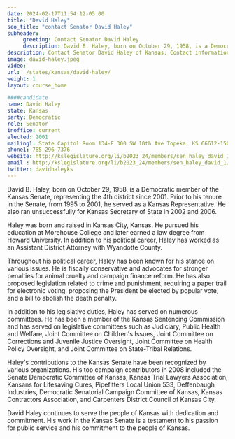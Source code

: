 ```yaml
---
date: 2024-02-17T11:54:12-05:00
title: "David Haley"
seo_title: "contact Senator David Haley"
subheader:
     greeting: Contact Senator David Haley
     description: David B. Haley, born on October 29, 1958, is a Democratic member of the Kansas Senate, representing the 4th district since 2001. Prior to his tenure in the Senate, from 1995 to 2001, he served as a Kansas Representative.
description: Contact Senator David Haley of Kansas. Contact information for David Haley includes email address, phone number, and mailing address.
image: david-haley.jpeg
video:
url:  /states/kansas/david-haley/
weight: 1
layout: course_home

####candidate
name: David Haley
state: Kansas
party: Democratic
role: Senator
inoffice: current
elected: 2001
mailing1: State Capitol Room 134-E 300 SW 10th Ave Topeka, KS 66612-1504
phone1: 785-296-7376
website: http://kslegislature.org/li/b2023_24/members/sen_haley_david_1/
email : http://kslegislature.org/li/b2023_24/members/sen_haley_david_1/
twitter: davidhaleyks
---
```


David B. Haley, born on October 29, 1958, is a Democratic member of the Kansas Senate, representing the 4th district since 2001. Prior to his tenure in the Senate, from 1995 to 2001, he served as a Kansas Representative. He also ran unsuccessfully for Kansas Secretary of State in 2002 and 2006.

Haley was born and raised in Kansas City, Kansas. He pursued his education at Morehouse College and later earned a law degree from Howard University. In addition to his political career, Haley has worked as an Assistant District Attorney with Wyandotte County.

Throughout his political career, Haley has been known for his stance on various issues. He is fiscally conservative and advocates for stronger penalties for animal cruelty and campaign finance reform. He has also proposed legislation related to crime and punishment, requiring a paper trail for electronic voting, proposing the President be elected by popular vote, and a bill to abolish the death penalty.

In addition to his legislative duties, Haley has served on numerous committees. He has been a member of the Kansas Sentencing Commission and has served on legislative committees such as Judiciary, Public Health and Welfare, Joint Committee on Children's Issues, Joint Committee on Corrections and Juvenile Justice Oversight, Joint Committee on Health Policy Oversight, and Joint Committee on State-Tribal Relations.

Haley's contributions to the Kansas Senate have been recognized by various organizations. His top campaign contributors in 2008 included the Senate Democratic Committee of Kansas, Kansas Trial Lawyers Association, Kansans for Lifesaving Cures, Pipefitters Local Union 533, Deffenbaugh Industries, Democratic Senatorial Campaign Committee of Kansas, Kansas Contractors Association, and Carpenters District Council of Kansas City.

David Haley continues to serve the people of Kansas with dedication and commitment. His work in the Kansas Senate is a testament to his passion for public service and his commitment to the people of Kansas.
